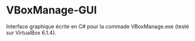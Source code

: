 # VBoxManage-GUI
 Interface graphique écrite en C# pour la commade VBoxManage.exe (testé sur VirtualBox 6.1.4).
